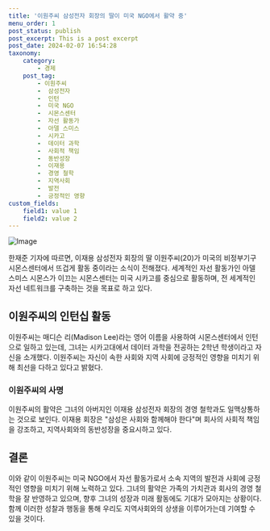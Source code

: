 ```yaml
---
title: '이원주씨 삼성전자 회장의 딸이 미국 NGO에서 활약 중'
menu_order: 1
post_status: publish
post_excerpt: This is a post excerpt
post_date: 2024-02-07 16:54:28
taxonomy:
    category:
        - 경제
    post_tag:
        - 이원주씨
        -  삼성전자
        -  인턴
        -  미국 NGO
        -  시몬스센터
        -  자선 활동가
        -  아델 스미스
        -  시카고
        -  데이터 과학
        -  사회적 책임
        -  동반성장
        -  이재용
        -  경영 철학
        -  지역사회
        -  발전
        -  긍정적인 영향
custom_fields:
    field1: value 1
    field2: value 2
---
```


![Image](https://imgnews.pstatic.net/image/421/2024/02/07/0007341065_001_20240207135216226.jpg?type=w647)


한재준 기자에 따르면, 이재용 삼성전자 회장의 딸 이원주씨(20)가 미국의 비정부기구 시몬스센터에서 뜨겁게 활동 중이라는 소식이 전해졌다. 세계적인 자선 활동가인 아델 스미스 시몬스가 이끄는 시몬스센터는 미국 시카고를 중심으로 활동하며, 전 세계적인 자선 네트워크를 구축하는 것을 목표로 하고 있다. 

## 이원주씨의 인턴십 활동
이원주씨는 매디슨 리(Madison Lee)라는 영어 이름을 사용하여 시몬스센터에서 인턴으로 일하고 있는데, 그녀는 시카고대에서 데이터 과학을 전공하는 2학년 학생이라고 자신을 소개했다. 이원주씨는 자신이 속한 사회와 지역 사회에 긍정적인 영향을 미치기 위해 최선을 다하고 있다고 밝혔다.

### 이원주씨의 사명
이원주씨의 활약은 그녀의 아버지인 이재용 삼성전자 회장의 경영 철학과도 일맥상통하는 것으로 보인다. 이재용 회장은 "삼성은 사회와 함께해야 한다"며 회사의 사회적 책임을 강조하고, 지역사회와의 동반성장을 중요시하고 있다.

## 결론
이와 같이 이원주씨는 미국 NGO에서 자선 활동가로서 소속 지역의 발전과 사회에 긍정적인 영향을 미치기 위해 노력하고 있다. 그녀의 활약은 가족의 가치관과 회사의 경영 철학을 잘 반영하고 있으며, 향후 그녀의 성장과 미래 활동에도 기대가 모아지는 상황이다. 함께 이러한 성찰과 행동을 통해 우리도 지역사회와의 상생을 이루어가는데 기여할 수 있을 것이다.
